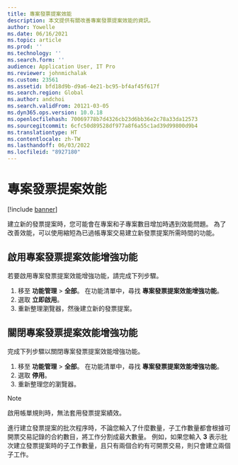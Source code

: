 ```yaml
---
title: 專案發票提案效能
description: 本文提供有關改善專案發票提案效能的資訊。
author: Yowelle
ms.date: 06/16/2021
ms.topic: article
ms.prod: ''
ms.technology: ''
ms.search.form: ''
audience: Application User, IT Pro
ms.reviewer: johnmichalak
ms.custom: 23561
ms.assetid: bfd18d9b-d9a6-4e21-bc95-bf4af45f617f
ms.search.region: Global
ms.author: andchoi
ms.search.validFrom: 20121-03-05
ms.dyn365.ops.version: 10.0.18
ms.openlocfilehash: 70069778b7d4326cb23d6bb36e2c78a33da12573
ms.sourcegitcommit: 6cfc50d89528df977a8f6a55c1ad39d99800d9b4
ms.translationtype: HT
ms.contentlocale: zh-TW
ms.lasthandoff: 06/03/2022
ms.locfileid: "8927180"
---
```

# <a name="project-invoice-proposal-performance"></a>專案發票提案效能

[!include [banner](../includes/banner.md)]

建立新的發票提案時，您可能會在專案和子專案數目增加時遇到效能問題。 為了改善效能，可以使用縮短為已過帳專案交易建立新發票提案所需時間的功能。

## <a name="enable-project-invoice-proposal-performance-enhancement"></a>啟用專案發票提案效能增強功能
若要啟用專案發票提案效能增強功能，請完成下列步驟。

1.  移至 **功能管理** > **全部**。 在功能清單中，尋找 **專案發票提案效能增強功能**。
2.  選取 **立即啟用**。
3.  重新整理瀏覽器，然後建立新的發票提案。

## <a name="turn-off-project-invoice-proposal-performance-enhancement"></a>關閉專案發票提案效能增強功能
完成下列步驟以關閉專案發票提案效能增強功能。

1.  移至 **功能管理** > **全部**。 在功能清單中，尋找 **專案發票提案效能增強功能**。
2.  選取 **停用**。
3.  重新整理您的瀏覽器。

> [!NOTE]
> 啟用帳單規則時，無法套用發票提案績效。
> 
> 進行建立發票提案的批次程序時，不論您輸入了什麼數量，子工作數量都會根據可開票交易記錄的合約數目，將工作分割成最大數量。 例如，如果您輸入 **3** 表示批次建立發票提案時的子工作數量，且只有兩個合約有可開票交易，則只會建立兩個子工作。
